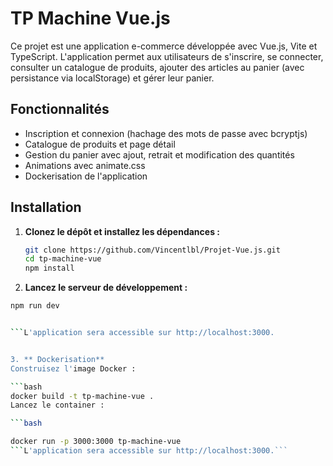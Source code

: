 # TP Machine Vue.js

Ce projet est une application e-commerce développée avec Vue.js, Vite et TypeScript. L'application permet aux utilisateurs de s'inscrire, se connecter, consulter un catalogue de produits, ajouter des articles au panier (avec persistance via localStorage) et gérer leur panier.

## Fonctionnalités

- Inscription et connexion (hachage des mots de passe avec bcryptjs)
- Catalogue de produits et page détail
- Gestion du panier avec ajout, retrait et modification des quantités
- Animations avec animate.css
- Dockerisation de l'application

## Installation

1. **Clonez le dépôt et installez les dépendances :**
   ```bash
   git clone https://github.com/Vincentlbl/Projet-Vue.js.git
   cd tp-machine-vue
   npm install

2. **Lancez le serveur de développement :**
```bash
npm run dev


```L'application sera accessible sur http://localhost:3000.


3. ** Dockerisation**
Construisez l'image Docker :

```bash
docker build -t tp-machine-vue .
Lancez le container :

```bash

docker run -p 3000:3000 tp-machine-vue
```L'application sera accessible sur http://localhost:3000.```
